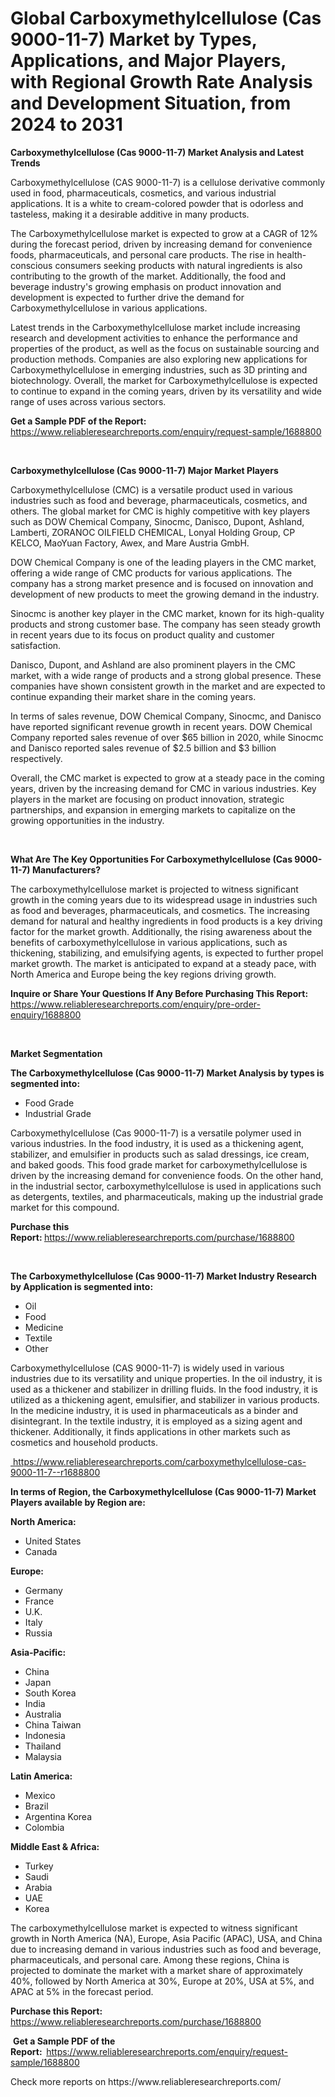 <p><h1>Global Carboxymethylcellulose (Cas 9000-11-7) Market by Types, Applications, and Major Players, with Regional Growth Rate Analysis and Development Situation, from 2024 to 2031</h1></p><p><strong>Carboxymethylcellulose (Cas 9000-11-7) Market Analysis and Latest Trends</strong></p>
<p><p>Carboxymethylcellulose (CAS 9000-11-7) is a cellulose derivative commonly used in food, pharmaceuticals, cosmetics, and various industrial applications. It is a white to cream-colored powder that is odorless and tasteless, making it a desirable additive in many products.</p><p>The Carboxymethylcellulose market is expected to grow at a CAGR of 12% during the forecast period, driven by increasing demand for convenience foods, pharmaceuticals, and personal care products. The rise in health-conscious consumers seeking products with natural ingredients is also contributing to the growth of the market. Additionally, the food and beverage industry's growing emphasis on product innovation and development is expected to further drive the demand for Carboxymethylcellulose in various applications.</p><p>Latest trends in the Carboxymethylcellulose market include increasing research and development activities to enhance the performance and properties of the product, as well as the focus on sustainable sourcing and production methods. Companies are also exploring new applications for Carboxymethylcellulose in emerging industries, such as 3D printing and biotechnology. Overall, the market for Carboxymethylcellulose is expected to continue to expand in the coming years, driven by its versatility and wide range of uses across various sectors.</p></p>
<p><strong>Get a Sample PDF of the Report:&nbsp;</strong> <a href="https://www.reliableresearchreports.com/enquiry/request-sample/1688800">https://www.reliableresearchreports.com/enquiry/request-sample/1688800</a></p>
<p>&nbsp;</p>
<p><strong>Carboxymethylcellulose (Cas 9000-11-7) Major Market Players</strong></p>
<p><p>Carboxymethylcellulose (CMC) is a versatile product used in various industries such as food and beverage, pharmaceuticals, cosmetics, and others. The global market for CMC is highly competitive with key players such as DOW Chemical Company, Sinocmc, Danisco, Dupont, Ashland, Lamberti, ZORANOC OILFIELD CHEMICAL, Lonyal Holding Group, CP KELCO, MaoYuan Factory, Awex, and Mare Austria GmbH.</p><p>DOW Chemical Company is one of the leading players in the CMC market, offering a wide range of CMC products for various applications. The company has a strong market presence and is focused on innovation and development of new products to meet the growing demand in the industry.</p><p>Sinocmc is another key player in the CMC market, known for its high-quality products and strong customer base. The company has seen steady growth in recent years due to its focus on product quality and customer satisfaction.</p><p>Danisco, Dupont, and Ashland are also prominent players in the CMC market, with a wide range of products and a strong global presence. These companies have shown consistent growth in the market and are expected to continue expanding their market share in the coming years.</p><p>In terms of sales revenue, DOW Chemical Company, Sinocmc, and Danisco have reported significant revenue growth in recent years. DOW Chemical Company reported sales revenue of over $65 billion in 2020, while Sinocmc and Danisco reported sales revenue of $2.5 billion and $3 billion respectively.</p><p>Overall, the CMC market is expected to grow at a steady pace in the coming years, driven by the increasing demand for CMC in various industries. Key players in the market are focusing on product innovation, strategic partnerships, and expansion in emerging markets to capitalize on the growing opportunities in the industry.</p></p>
<p>&nbsp;</p>
<p><strong>What Are The Key Opportunities For Carboxymethylcellulose (Cas 9000-11-7) Manufacturers?</strong></p>
<p><p>The carboxymethylcellulose market is projected to witness significant growth in the coming years due to its widespread usage in industries such as food and beverages, pharmaceuticals, and cosmetics. The increasing demand for natural and healthy ingredients in food products is a key driving factor for the market growth. Additionally, the rising awareness about the benefits of carboxymethylcellulose in various applications, such as thickening, stabilizing, and emulsifying agents, is expected to further propel market growth. The market is anticipated to expand at a steady pace, with North America and Europe being the key regions driving growth.</p></p>
<p><strong>Inquire or Share Your Questions If Any Before Purchasing This Report:</strong> <a href="https://www.reliableresearchreports.com/enquiry/pre-order-enquiry/1688800">https://www.reliableresearchreports.com/enquiry/pre-order-enquiry/1688800</a></p>
<p>&nbsp;</p>
<p><strong>Market Segmentation</strong></p>
<p><strong>The Carboxymethylcellulose (Cas 9000-11-7) Market Analysis by types is segmented into:</strong></p>
<p><ul><li>Food Grade</li><li>Industrial Grade</li></ul></p>
<p><p>Carboxymethylcellulose (Cas 9000-11-7) is a versatile polymer used in various industries. In the food industry, it is used as a thickening agent, stabilizer, and emulsifier in products such as salad dressings, ice cream, and baked goods. This food grade market for carboxymethylcellulose is driven by the increasing demand for convenience foods. On the other hand, in the industrial sector, carboxymethylcellulose is used in applications such as detergents, textiles, and pharmaceuticals, making up the industrial grade market for this compound.</p></p>
<p><strong>Purchase this Report:&nbsp;</strong><a href="https://www.reliableresearchreports.com/purchase/1688800">https://www.reliableresearchreports.com/purchase/1688800</a></p>
<p>&nbsp;</p>
<p><strong>The Carboxymethylcellulose (Cas 9000-11-7) Market Industry Research by Application is segmented into:</strong></p>
<p><ul><li>Oil</li><li>Food</li><li>Medicine</li><li>Textile</li><li>Other</li></ul></p>
<p><p>Carboxymethylcellulose (CAS 9000-11-7) is widely used in various industries due to its versatility and unique properties. In the oil industry, it is used as a thickener and stabilizer in drilling fluids. In the food industry, it is utilized as a thickening agent, emulsifier, and stabilizer in various products. In the medicine industry, it is used in pharmaceuticals as a binder and disintegrant. In the textile industry, it is employed as a sizing agent and thickener. Additionally, it finds applications in other markets such as cosmetics and household products.</p></p>
<p><a href="https://www.reliableresearchreports.com/carboxymethylcellulose-cas-9000-11-7--r1688800">&nbsp;https://www.reliableresearchreports.com/carboxymethylcellulose-cas-9000-11-7--r1688800</a></p>
<p><strong>In terms of Region, the Carboxymethylcellulose (Cas 9000-11-7) Market Players available by Region are:</strong></p>
<p>
    <p> <strong> North America: </strong>
        <ul>
            <li>United States</li>
            <li>Canada</li>
        </ul>
        </p> 
    <p> <strong> Europe: </strong>
        <ul>
            <li>Germany</li>
            <li>France</li>
            <li>U.K.</li>
            <li>Italy</li>
            <li>Russia</li>
        </ul>
        </p> 
    <p> <strong> Asia-Pacific: </strong>
        <ul>
            <li>China</li>
            <li>Japan</li>
            <li>South Korea</li>
            <li>India</li>
            <li>Australia</li>
            <li>China Taiwan</li>
            <li>Indonesia</li>
            <li>Thailand</li>
            <li>Malaysia</li>
        </ul>
        </p> 
    <p> <strong> Latin America: </strong>
        <ul>
            <li>Mexico</li>
            <li>Brazil</li>
            <li>Argentina Korea</li>
            <li>Colombia</li>
        </ul>
        </p> 
    <p> <strong> Middle East & Africa: </strong>
        <ul>
            <li>Turkey</li>
            <li>Saudi</li>
            <li>Arabia</li>
            <li>UAE</li>
            <li>Korea</li>
        </ul>
    </p>
    </p>
<p><p>The carboxymethylcellulose market is expected to witness significant growth in North America (NA), Europe, Asia Pacific (APAC), USA, and China due to increasing demand in various industries such as food and beverage, pharmaceuticals, and personal care. Among these regions, China is projected to dominate the market with a market share of approximately 40%, followed by North America at 30%, Europe at 20%, USA at 5%, and APAC at 5% in the forecast period.</p></p>
<p><strong>Purchase this Report: </strong><a href="https://www.reliableresearchreports.com/purchase/1688800">https://www.reliableresearchreports.com/purchase/1688800</a></p>
<p>&nbsp;<strong>Get a Sample PDF of the Report:&nbsp;&nbsp;</strong><a href="https://www.reliableresearchreports.com/enquiry/request-sample/1688800">https://www.reliableresearchreports.com/enquiry/request-sample/1688800</a></p>
<p><strong></strong></p>
<p>Check more reports on https://www.reliableresearchreports.com/</p>